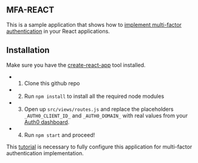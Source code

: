## MFA-REACT

This is a sample application that shows how to [implement multi-factor authentication](https://scotch.io/tutorials/multifactor-authentication-in-your-react-apps) in your React applications.

## Installation

Make sure you have the [create-react-app](https://github.com/facebookincubator/create-react-app) tool installed.

* 1. Clone this github repo
* 2. Run `npm install` to install all the required node modules
* 3. Open up `src/views/routes.js` and replace the placeholders `_AUTH0_CLIENT_ID_` and `_AUTH0_DOMAIN_` with real values from your [Auth0 dashboard](https://manage.auth0.com/#/).
* 4. Run `npm start` and proceed!

This [tutorial](https://scotch.io/tutorials/multifactor-authentication-in-your-react-apps) is necessary to fully configure this application for multi-factor authentication implementation.

